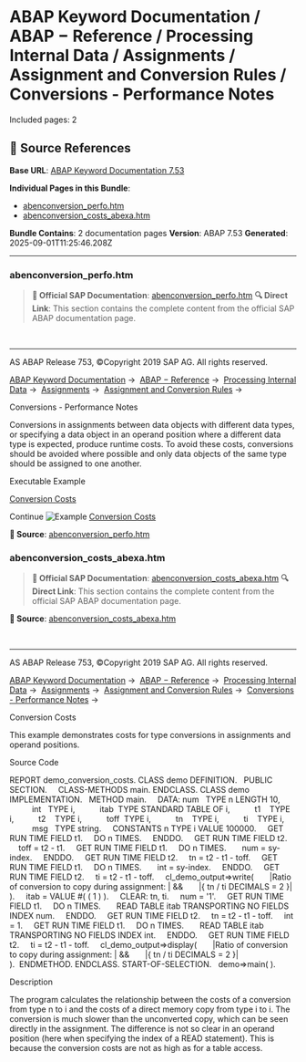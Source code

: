 # ABAP Keyword Documentation / ABAP − Reference / Processing Internal Data / Assignments / Assignment and Conversion Rules / Conversions - Performance Notes

Included pages: 2



## 🔗 Source References

**Base URL**: [ABAP Keyword Documentation 7.53](https://help.sap.com/doc/abapdocu_753_index_htm/7.53/en-US/index.htm)

**Individual Pages in this Bundle**:
- [abenconversion_perfo.htm](https://help.sap.com/doc/abapdocu_753_index_htm/7.53/en-US/abenconversion_perfo.htm)
- [abenconversion_costs_abexa.htm](https://help.sap.com/doc/abapdocu_753_index_htm/7.53/en-US/abenconversion_costs_abexa.htm)

**Bundle Contains**: 2 documentation pages
**Version**: ABAP 7.53
**Generated**: 2025-09-01T11:25:46.208Z

---

### abenconversion_perfo.htm

> **📖 Official SAP Documentation**: [abenconversion_perfo.htm](https://help.sap.com/doc/abapdocu_753_index_htm/7.53/en-US/abenconversion_perfo.htm)
> **🔍 Direct Link**: This section contains the complete content from the official SAP ABAP documentation page.


  

* * *

AS ABAP Release 753, ©Copyright 2019 SAP AG. All rights reserved.

[ABAP Keyword Documentation](javascript:call_link\('abenabap.htm'\)) →  [ABAP − Reference](javascript:call_link\('abenabap_reference.htm'\)) →  [Processing Internal Data](javascript:call_link\('abenabap_data_working.htm'\)) →  [Assignments](javascript:call_link\('abenvalue_assignments.htm'\)) →  [Assignment and Conversion Rules](javascript:call_link\('abenconversion_rules.htm'\)) → 

Conversions - Performance Notes

Conversions in assignments between data objects with different data types, or specifying a data object in an operand position where a different data type is expected, produce runtime costs. To avoid these costs, conversions should be avoided where possible and only data objects of the same type should be assigned to one another.

Executable Example

[Conversion Costs](javascript:call_link\('abenconversion_costs_abexa.htm'\))

Continue
![Example](exa.gif "Example") [Conversion Costs](javascript:call_link\('abenconversion_costs_abexa.htm'\))



**📖 Source**: [abenconversion_perfo.htm](https://help.sap.com/doc/abapdocu_753_index_htm/7.53/en-US/abenconversion_perfo.htm)

### abenconversion_costs_abexa.htm

> **📖 Official SAP Documentation**: [abenconversion_costs_abexa.htm](https://help.sap.com/doc/abapdocu_753_index_htm/7.53/en-US/abenconversion_costs_abexa.htm)
> **🔍 Direct Link**: This section contains the complete content from the official SAP ABAP documentation page.


**📖 Source**: [abenconversion_costs_abexa.htm](https://help.sap.com/doc/abapdocu_753_index_htm/7.53/en-US/abenconversion_costs_abexa.htm)


  

* * *

AS ABAP Release 753, ©Copyright 2019 SAP AG. All rights reserved.

[ABAP Keyword Documentation](javascript:call_link\('abenabap.htm'\)) →  [ABAP − Reference](javascript:call_link\('abenabap_reference.htm'\)) →  [Processing Internal Data](javascript:call_link\('abenabap_data_working.htm'\)) →  [Assignments](javascript:call_link\('abenvalue_assignments.htm'\)) →  [Assignment and Conversion Rules](javascript:call_link\('abenconversion_rules.htm'\)) →  [Conversions - Performance Notes](javascript:call_link\('abenconversion_perfo.htm'\)) → 

Conversion Costs

This example demonstrates costs for type conversions in assignments and operand positions.

Source Code

REPORT demo\_conversion\_costs.
CLASS demo DEFINITION.
  PUBLIC SECTION.
    CLASS-METHODS main.
ENDCLASS.
CLASS demo IMPLEMENTATION.
  METHOD main.
    DATA: num   TYPE n LENGTH 10,
          int   TYPE i,
          itab  TYPE STANDARD TABLE OF i,
          t1    TYPE i,
          t2    TYPE i,
          toff  TYPE i,
          tn    TYPE i,
          ti    TYPE i,
          msg   TYPE string.
    CONSTANTS n TYPE i VALUE 100000.
    GET RUN TIME FIELD t1.
    DO n TIMES.
    ENDDO.
    GET RUN TIME FIELD t2.
    toff = t2 - t1.
    GET RUN TIME FIELD t1.
    DO n TIMES.
      num = sy-index.
    ENDDO.
    GET RUN TIME FIELD t2.
    tn = t2 - t1 - toff.
    GET RUN TIME FIELD t1.
    DO n TIMES.
      int = sy-index.
    ENDDO.
    GET RUN TIME FIELD t2.
    ti = t2 - t1 - toff.
    cl\_demo\_output=>write(
      |Ratio of conversion to copy during assignment: | &&
      |{ tn / ti DECIMALS = 2 }| ).
    itab = VALUE #( ( 1 ) ).
    CLEAR: tn, ti.
    num = '1'.
    GET RUN TIME FIELD t1.
    DO n TIMES.
      READ TABLE itab TRANSPORTING NO FIELDS INDEX num.
    ENDDO.
    GET RUN TIME FIELD t2.
    tn = t2 - t1 - toff.
    int = 1.
    GET RUN TIME FIELD t1.
    DO n TIMES.
      READ TABLE itab TRANSPORTING NO FIELDS INDEX int.
    ENDDO.
    GET RUN TIME FIELD t2.
    ti = t2 - t1 - toff.
    cl\_demo\_output=>display(
      |Ratio of conversion to copy during assignment: | &&
      |{ tn / ti DECIMALS = 2 }| ).  ENDMETHOD.
ENDCLASS.
START-OF-SELECTION.
  demo=>main( ).

Description

The program calculates the relationship between the costs of a conversion from type n to i and the costs of a direct memory copy from type i to i. The conversion is much slower than the unconverted copy, which can be seen directly in the assignment. The difference is not so clear in an operand position (here when specifying the index of a READ statement). This is because the conversion costs are not as high as for a table access.
